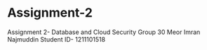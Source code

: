 # Assignment-2
Assignment 2- Database and Cloud Security
Group 30
Meor Imran Najmuddin
Student ID- 1211101518
